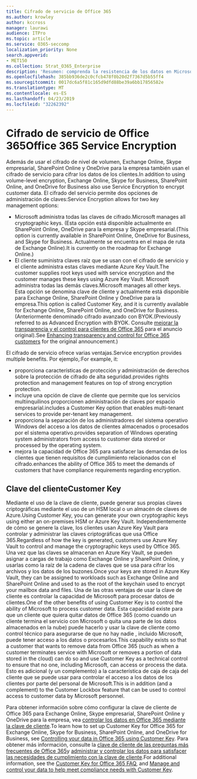 ```yaml
---
title: Cifrado de servicio de Office 365
ms.author: krowley
author: kccross
manager: laurawi
audience: ITPro
ms.topic: article
ms.service: O365-seccomp
localization_priority: None
search.appverid:
- MET150
ms.collection: Strat_O365_Enterprise
description: 'Resumen: comprenda la resistencia de los datos en Microsoft Office 365.'
ms.openlocfilehash: 385bb936de2c0cfcb478f0b20d2f7367d5b55ff4
ms.sourcegitcommit: 0017dc6a5f81c165d9dfd88be39a6bb17856582e
ms.translationtype: MT
ms.contentlocale: es-ES
ms.lasthandoff: 04/23/2019
ms.locfileid: "32262392"
---
```

# <a name="office-365-service-encryption"></a><span data-ttu-id="8b918-103">Cifrado de servicio de Office 365</span><span class="sxs-lookup"><span data-stu-id="8b918-103">Office 365 Service Encryption</span></span>

<span data-ttu-id="8b918-104">Además de usar el cifrado de nivel de volumen, Exchange Online, Skype empresarial, SharePoint Online y OneDrive para la empresa también usan el cifrado de servicio para cifrar los datos de los clientes.</span><span class="sxs-lookup"><span data-stu-id="8b918-104">In addition to using volume-level encryption, Exchange Online, Skype for Business, SharePoint Online, and OneDrive for Business also use Service Encryption to encrypt customer data.</span></span> <span data-ttu-id="8b918-105">El cifrado del servicio permite dos opciones de administración de claves:</span><span class="sxs-lookup"><span data-stu-id="8b918-105">Service Encryption allows for two key management options:</span></span>
- <span data-ttu-id="8b918-106">Microsoft administra todas las claves de cifrado.</span><span class="sxs-lookup"><span data-stu-id="8b918-106">Microsoft manages all cryptographic keys.</span></span> <span data-ttu-id="8b918-107">(Esta opción está disponible actualmente en SharePoint Online, OneDrive para la empresa y Skype empresarial.</span><span class="sxs-lookup"><span data-stu-id="8b918-107">(This option is currently available in SharePoint Online, OneDrive for Business, and Skype for Business.</span></span> <span data-ttu-id="8b918-108">Actualmente se encuentra en el mapa de ruta de Exchange Online).</span><span class="sxs-lookup"><span data-stu-id="8b918-108">It is currently on the roadmap for Exchange Online.)</span></span>
- <span data-ttu-id="8b918-109">El cliente suministra claves raíz que se usan con el cifrado de servicio y el cliente administra estas claves mediante Azure Key Vault.</span><span class="sxs-lookup"><span data-stu-id="8b918-109">The customer supplies root keys used with service encryption and the customer manages these keys using Azure Key Vault.</span></span> <span data-ttu-id="8b918-110">Microsoft administra todas las demás claves.</span><span class="sxs-lookup"><span data-stu-id="8b918-110">Microsoft manages all other keys.</span></span> <span data-ttu-id="8b918-111">Esta opción se denomina clave de cliente y actualmente está disponible para Exchange Online, SharePoint Online y OneDrive para la empresa.</span><span class="sxs-lookup"><span data-stu-id="8b918-111">This option is called Customer Key, and it is currently available for Exchange Online, SharePoint Online, and OneDrive for Business.</span></span> <span data-ttu-id="8b918-112">(Anteriormente denominado cifrado avanzado con BYOK.</span><span class="sxs-lookup"><span data-stu-id="8b918-112">(Previously referred to as Advanced Encryption with BYOK.</span></span> <span data-ttu-id="8b918-113">Consulte [mejorar la transparencia y el control para clientes de Office 365](http://blogs.office.com/2015/04/21/enhancing-transparency-and-control-for-office-365-customers/) para el anuncio original).</span><span class="sxs-lookup"><span data-stu-id="8b918-113">See [Enhancing transparency and control for Office 365 customers](http://blogs.office.com/2015/04/21/enhancing-transparency-and-control-for-office-365-customers/) for the original announcement.)</span></span>

<span data-ttu-id="8b918-114">El cifrado de servicio ofrece varias ventajas.</span><span class="sxs-lookup"><span data-stu-id="8b918-114">Service encryption provides multiple benefits.</span></span> <span data-ttu-id="8b918-115">Por ejemplo,:</span><span class="sxs-lookup"><span data-stu-id="8b918-115">For example, it:</span></span>
- <span data-ttu-id="8b918-116">proporciona características de protección y administración de derechos sobre la protección de cifrado de alta seguridad.</span><span class="sxs-lookup"><span data-stu-id="8b918-116">provides rights protection and management features on top of strong encryption protection.</span></span>
- <span data-ttu-id="8b918-117">incluye una opción de clave de cliente que permite que los servicios multiinquilinos proporcionen administración de claves por espacio empresarial.</span><span class="sxs-lookup"><span data-stu-id="8b918-117">includes a Customer Key option that enables multi-tenant services to provide per-tenant key management.</span></span>
- <span data-ttu-id="8b918-118">proporciona la separación de los administradores del sistema operativo Windows del acceso a los datos de clientes almacenados o procesados por el sistema operativo.</span><span class="sxs-lookup"><span data-stu-id="8b918-118">provides separation of Windows operating system administrators from access to customer data stored or processed by the operating system.</span></span>
- <span data-ttu-id="8b918-119">mejora la capacidad de Office 365 para satisfacer las demandas de los clientes que tienen requisitos de cumplimiento relacionados con el cifrado.</span><span class="sxs-lookup"><span data-stu-id="8b918-119">enhances the ability of Office 365 to meet the demands of customers that have compliance requirements regarding encryption.</span></span>

## <a name="customer-key"></a><span data-ttu-id="8b918-120">Clave del cliente</span><span class="sxs-lookup"><span data-stu-id="8b918-120">Customer Key</span></span>
<span data-ttu-id="8b918-121">Mediante el uso de la clave de cliente, puede generar sus propias claves criptográficas mediante el uso de un HSM local o un almacén de claves de Azure.</span><span class="sxs-lookup"><span data-stu-id="8b918-121">Using Customer Key, you can generate your own cryptographic keys using either an on-premises HSM or Azure Key Vault.</span></span> <span data-ttu-id="8b918-122">Independientemente de cómo se genere la clave, los clientes usan Azure Key Vault para controlar y administrar las claves criptográficas que usa Office 365.</span><span class="sxs-lookup"><span data-stu-id="8b918-122">Regardless of how the key is generated, customers use Azure Key Vault to control and manage the cryptographic keys used by Office 365.</span></span> <span data-ttu-id="8b918-123">Una vez que las claves se almacenan en Azure Key Vault, se pueden asignar a cargas de trabajo como Exchange Online y SharePoint Online, y usarlas como la raíz de la cadena de claves que se usa para cifrar los archivos y los datos de los buzones.</span><span class="sxs-lookup"><span data-stu-id="8b918-123">Once your keys are stored in Azure Key Vault, they can be assigned to workloads such as Exchange Online and SharePoint Online and used to as the root of the keychain used to encrypt your mailbox data and files.</span></span>
<span data-ttu-id="8b918-124">Una de las otras ventajas de usar la clave de cliente es controlar la capacidad de Microsoft para procesar datos de clientes.</span><span class="sxs-lookup"><span data-stu-id="8b918-124">One of the other benefits of using Customer Key is to control the ability of Microsoft to process customer data.</span></span> <span data-ttu-id="8b918-125">Esta capacidad existe para que un cliente que quiera quitar datos de Office 365 (como cuando un cliente termina el servicio con Microsoft o quita una parte de los datos almacenados en la nube) puede hacerlo y usar la clave de cliente como control técnico para asegurarse de que no hay nadie , incluido Microsoft, puede tener acceso a los datos o procesarlos.</span><span class="sxs-lookup"><span data-stu-id="8b918-125">This capability exists so that a customer that wants to remove data from Office 365 (such as when a customer terminates service with Microsoft or removes a portion of data stored in the cloud) can do so and use Customer Key as a technical control to ensure that no one, including Microsoft, can access or process the data.</span></span> <span data-ttu-id="8b918-126">Esto es adicional (y un complemento) a la característica de caja de caja del cliente que se puede usar para controlar el acceso a los datos de los clientes por parte del personal de Microsoft.</span><span class="sxs-lookup"><span data-stu-id="8b918-126">This is in addition (and a complement) to the Customer Lockbox feature that can be used to control access to customer data by Microsoft personnel.</span></span>

<span data-ttu-id="8b918-127">Para obtener información sobre cómo configurar la clave de cliente de Office 365 para Exchange Online, Skype empresarial, SharePoint Online y OneDrive para la empresa, vea [controlar los datos en Office 365 mediante la clave de cliente](https://support.office.com/article/Controlling-your-data-in-Office-365-using-Customer-Key-f2cd475a-e592-46cf-80a3-1bfb0fa17697).</span><span class="sxs-lookup"><span data-stu-id="8b918-127">To learn how to set up Customer Key for Office 365 for Exchange Online, Skype for Business, SharePoint Online, and OneDrive for Business, see [Controlling your data in Office 365 using Customer Key](https://support.office.com/article/Controlling-your-data-in-Office-365-using-Customer-Key-f2cd475a-e592-46cf-80a3-1bfb0fa17697).</span></span> <span data-ttu-id="8b918-128">Para obtener más información, consulte la [clave de cliente de las preguntas más frecuentes de Office 365](https://support.office.com/article/Customer-Key-for-Office-365-FAQ-41ae293a-bd5c-4083-acd8-e1a2b4329da6)y [administrar y controlar los datos para satisfacer las necesidades de cumplimiento con la clave de cliente](https://techcommunity.microsoft.com/t5/Microsoft-Ignite-Content-2017/Manage-and-control-your-data-to-help-meet-compliance-needs-with/td-p/117580).</span><span class="sxs-lookup"><span data-stu-id="8b918-128">For additional information, see the [Customer Key for Office 365 FAQ](https://support.office.com/article/Customer-Key-for-Office-365-FAQ-41ae293a-bd5c-4083-acd8-e1a2b4329da6), and [Manage and control your data to help meet compliance needs with Customer Key](https://techcommunity.microsoft.com/t5/Microsoft-Ignite-Content-2017/Manage-and-control-your-data-to-help-meet-compliance-needs-with/td-p/117580).</span></span>
